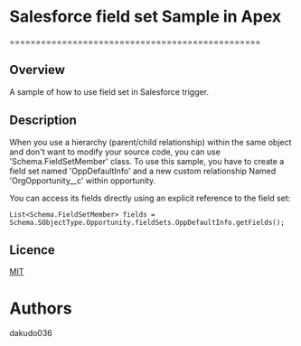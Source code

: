 # Salesforce field set Sample in Apex
================================================

## Overview
 A sample of how to use field set in Salesforce trigger.
 
## Description
 When you use a hierarchy (parent/child relationship) within the same object and don't want to modify your source code, 
 you can use 'Schema.FieldSetMember' class. 
 To use this sample, you have to create a field set named 'OppDefaultInfo' and a new custom relationship Named 'OrgOpportunity__c' within opportunity.  
 
 You can access its fields directly using an explicit reference to the field set:
 
 ~~~
 List<Schema.FieldSetMember> fields = Schema.SObjectType.Opportunity.fieldSets.OppDefaultInfo.getFields();
 ~~~
 
 
## Licence
[MIT](https://github.com/tcnksm/tool/blob/master/LICENCE)

# Authors
dakudo036
